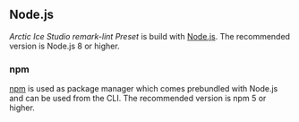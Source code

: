 ## Node.js

*Arctic Ice Studio remark-lint Preset* is build with [Node.js][nodejs]. The recommended version is Node.js 8 or higher.

### npm

[npm][npm] is used as package manager which comes prebundled with Node.js and can be used from the CLI. The recommended version is npm 5 or higher.

[nodejs]: https://nodejs.org/en/download/releases
[npm]: https://npmjs.com
